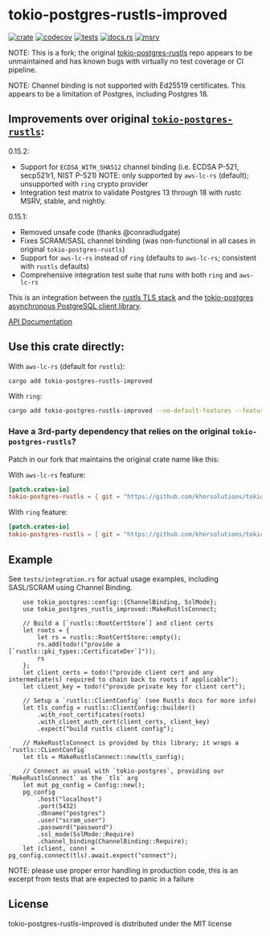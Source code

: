 # tokio-postgres-rustls-improved

[![crate](https://img.shields.io/crates/v/tokio-postgres-rustls-improved.svg)](https://crates.io/crates/tokio-postgres-rustls-improved/)
[![codecov](https://codecov.io/gh/khorsolutions/tokio-postgres-rustls-improved/graph/badge.svg?token=8ZYN7O2K5V)](https://codecov.io/gh/khorsolutions/tokio-postgres-rustls-improved)
[![tests](https://github.com/khorsolutions/tokio-postgres-rustls-improved/actions/workflows/test.yml/badge.svg)](https://github.com/khorsolutions/tokio-postgres-rustls-improved/actions/workflows/test.yml)
[![docs.rs](https://img.shields.io/docsrs/tokio-postgres-rustls-improved)](https://docs.rs/tokio-postgres-rustls-improved/)
[![msrv](https://img.shields.io/crates/msrv/tokio-postgres-rustls-improved)](https://crates.io/crates/tokio-postgres-rustls-improved/)

NOTE: This is a fork; the original [tokio-postgres-rustls](https://github.com/jbg/tokio-postgres-rustls) repo appears to be unmaintained and has known bugs with virtually no test coverage or CI pipeline.

NOTE: Channel binding is not supported with Ed25519 certificates. This appears to be a limitation of Postgres, including Postgres 18.

## Improvements over original [`tokio-postgres-rustls`](https://github.com/jbg/tokio-postgres-rustls):

0.15.2:

- Support for `ECDSA_WITH_SHA512` channel binding (i.e. ECDSA P-521, secp521r1, NIST P-521)
    NOTE: only supported by `aws-lc-rs` (default); unsupported with `ring` crypto provider
- Integration test matrix to validate Postgres 13 through 18 with rustc MSRV, stable, and nightly.

0.15.1:

- Removed unsafe code (thanks @conradludgate)
- Fixes SCRAM/SASL channel binding (was non-functional in all cases in original `tokio-postgres-rustls`)
- Support for `aws-lc-rs` instead of `ring` (defaults to `aws-lc-rs`; consistent with `rustls` defaults)
- Comprehensive integration test suite that runs with both `ring` and `aws-lc-rs`

This is an integration between the [rustls TLS stack](https://github.com/ctz/rustls)
and the [tokio-postgres asynchronous PostgreSQL client library](https://github.com/sfackler/rust-postgres).

[API Documentation](https://docs.rs/tokio-postgres-rustls-improved/)

## Use this crate directly:

With `aws-lc-rs` (default for `rustls`):

```sh
cargo add tokio-postgres-rustls-improved
```

With `ring`:

```sh
cargo add tokio-postgres-rustls-improved --no-default-features --features ring
```

### Have a 3rd-party dependency that relies on the original `tokio-postgres-rustls`?

Patch in our fork that maintains the original crate name like this:

With `aws-lc-rs` feature:

```toml
[patch.crates-io]
tokio-postgres-rustls = { git = "https://github.com/khorsolutions/tokio-postgres-rustls-patch.git", tag = "aws-lc-rs" }
```

With `ring` feature:

```toml
[patch.crates-io]
tokio-postgres-rustls = { git = "https://github.com/khorsolutions/tokio-postgres-rustls-patch.git", tag = "ring" }
```

## Example

See `tests/integration.rs` for actual usage examples, including SASL/SCRAM using Channel Binding.

```rust,ignore
    use tokio_postgres::config::{ChannelBinding, SslMode};
    use tokio_postgres_rustls_improved::MakeRustlsConnect;

    // Build a [`rustls::RootCertStore`] and client certs
    let roots = {
        let rs = rustls::RootCertStore::empty();
        rs.add(todo!("provide a [`rustls::pki_types::CertificateDer`]"));
        rs
    };
    let client_certs = todo!("provide client cert and any intermediate(s) required to chain back to roots if applicable");
    let client_key = todo!("provide private key for client cert");

    // Setup a `rustls::ClientConfig` (see Rustls docs for more info)
    let tls_config = rustls::ClientConfig::builder()
        .with_root_certificates(roots)
        .with_client_auth_cert(client_certs, client_key)
        .expect("build rustls client config");

    // MakeRustlsConnect is provided by this library; it wraps a `rustls::CLientConfig`
    let tls = MakeRustlsConnect::new(tls_config);

    // Connect as usual with `tokio-postgres`, providing our `MakeRustlsConnect` as the `tls` arg
    let mut pg_config = Config::new();
    pg_config
        .host("localhost")
        .port(5432)
        .dbname("postgres")
        .user("scram_user")
        .password("password")
        .ssl_mode(SslMode::Require)
        .channel_binding(ChannelBinding::Require);
    let (client, conn) = pg_config.connect(tls).await.expect("connect");
```

NOTE: please use proper error handling in production code, this is an excerpt from tests that are expected to panic in a failure

## License

tokio-postgres-rustls-improved is distributed under the MIT license
